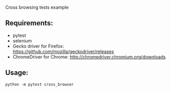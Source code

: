 Cross browsing tests example

## Requirements:
- pytest
- selenium
- Gecko driver for Firefox: https://github.com/mozilla/geckodriver/releases
- ChromeDriver for Chrome: http://chromedriver.chromium.org/downloads

## Usage:
```
python -m pytest cross_browser
```
